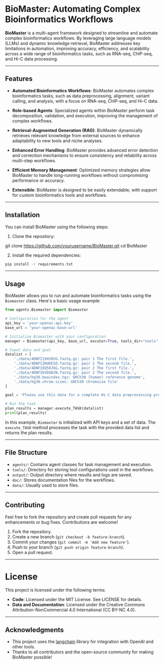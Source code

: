 # BioMaster: Automating Complex Bioinformatics Workflows

**BioMaster** is a multi-agent framework designed to streamline and automate complex bioinformatics workflows. By leveraging large language models (LLMs) and dynamic knowledge retrieval, BioMaster addresses key limitations in automation, improving accuracy, efficiency, and scalability across a wide range of bioinformatics tasks, such as RNA-seq, ChIP-seq, and Hi-C data processing.

---

## Features

- **Automated Bioinformatics Workflows**: BioMaster automates complex bioinformatics tasks, such as data preprocessing, alignment, variant calling, and analysis, with a focus on RNA-seq, ChIP-seq, and Hi-C data.
  
- **Role-based Agents**: Specialized agents within BioMaster perform task decomposition, validation, and execution, improving the management of complex workflows.
  
- **Retrieval-Augmented Generation (RAG)**: BioMaster dynamically retrieves relevant knowledge from external sources to enhance adaptability to new tools and niche analyses.
  
- **Enhanced Error Handling**: BioMaster provides advanced error detection and correction mechanisms to ensure consistency and reliability across multi-step workflows.
  
- **Efficient Memory Management**: Optimized memory strategies allow BioMaster to handle long-running workflows without compromising performance or accuracy.

- **Extensible**: BioMaster is designed to be easily extendable, with support for custom bioinformatics tools and workflows.

---

## Installation

You can install BioMaster using the following steps:

1. Clone the repository:

git clone https://github.com/yourusername/BioMaster.git
cd BioMaster

2. Install the required dependencies:
```sh
pip install -r requirements.txt
```

---

## Usage

BioMaster allows you to run and automate bioinformatics tasks using the `Biomaster` class. Here's a basic usage example:

```python
from agents.Biomaster import Biomaster

# Configuration for the agent
api_key = 'your-openai-api-key'
base_url = 'your-openai-base-url'

# Initialize Biomaster with your configuration
manager = Biomaster(api_key, base_url, excutor=True, tools_dir="tools", id='002')

# Input data and goal
datalist = [
    './data/4DNFI15H1RVG.fastq.gz: pair 1 The first file.',
    './data/4DNFIZHUKESO.fastq.gz: pair 1 The second file.',
    './data/4DNFIEQ58J6G.fastq.gz: pair 2 The first file.',
    './data/4DNFIKVDGNJN.fastq.gz: pair 2 The second file.',
    './data/hg38.bwaindex.tgz: GRCh38 (human) reference genome',
    './data/hg38.chrom.sizes: GRCh38 chromsize file'
]

goal = 'Please use this data for a complete Hi-C data preprocessing process'

# Run the task
plan_results = manager.execute_TASK(datalist)
print(plan_results)

```

In this example, `Biomaster` is initialized with API keys and a set of data. The `execute_TASK` method processes the task with the provided data list and returns the plan results.

---

## File Structure

- `agents/`: Contains agent classes for task management and execution.
- `tools/`: Directory for storing tool configurations used in the workflows.
- `output/`: Output directory where results and logs are saved.
- `doc/`: Stores documentation files for the workflows.
- `data/`: Usually used to store files.

---

## Contributing

Feel free to fork the repository and create pull requests for any enhancements or bug fixes. Contributions are welcome!

1. Fork the repository.
2. Create a new branch (`git checkout -b feature-branch`).
3. Commit your changes (`git commit -m 'Add new feature'`).
4. Push to your branch (`git push origin feature-branch`).
5. Open a pull request.

---

# License
This project is licensed under the following terms:

- **Code**: Licensed under the MIT License. See LICENSE for details.
- **Data and Documentation**: Licensed under the Creative Commons Attribution-NonCommercial 4.0 International (CC BY-NC 4.0).

---

## Acknowledgments

- This project uses the [langchain](https://github.com/hwchase17/langchain) library for integration with OpenAI and other tools.
- Thanks to all contributors and the open-source community for making BioMaster possible!
